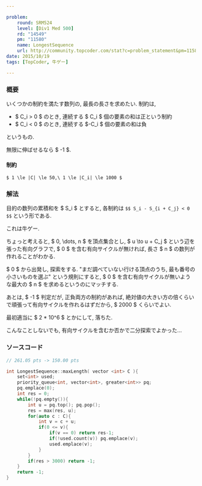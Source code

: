 ```yaml
---

problem:
    round: SRM524
    level: [Div1 Med 500]
    rd: "14549"
    pm: "11580"
    name: LongestSequence
    url: http://community.topcoder.com/stat?c=problem_statement&pm=11580&rd=14549
date: 2015/10/19
tags: [TopCoder, 牛ゲー]

---
```


### 概要

いくつかの制約を満たす数列の, 最長の長さを求めたい.
制約は,

- $ C_i > 0 $ のとき, 連続する $ C_i $ 個の要素の和は正という制約
- $ C_i < 0 $ のとき, 連続する $-C_i $ 個の要素の和は負

というもの.

無限に伸ばせるなら $ -1 $.


#### 制約

`$ 1 \le |C| \le 50,\ 1 \le |C_i| \le 1000 $`

### 解法

目的の数列の累積和を $ S_i $ とすると, 各制約は
`$$ S_i - S_{i + C_j} < 0 $$`
という形である.

これは牛ゲー.

ちょっと考えると, $ 0, \dots, n $ を頂点集合とし, $ u \to u + C_j $ という辺を張った有向グラフで, $ 0 $ を含む有向サイクルが無ければ, 長さ $ n $ の数列が作れることがわかる.

$ 0 $ から出発し, 探索をする.
"まだ調べていない行ける頂点のうち, 最も番号の小さいものを選ぶ"
という規則にすると, $ 0 $ を含む有向サイクルが無いような最大の $ n $ を求めるというのにマッチする.

あとは, $ -1 $ 判定だが, 正負両方の制約があれば, 絶対値の大きい方の倍くらいで頑張って有向サイクルを作れるはずだから, $ 2000 $ くらいでよい.

最初適当に $ 2 * 10^6 $ とかにして, 落ちた.


こんなことしないでも, 有向サイクルを含むか否かで二分探索でよかった...

### ソースコード

~~~ cpp
// 261.05 pts -> 150.00 pts

int LongestSequence::maxLength( vector <int> C ){
    set<int> used;
    priority_queue<int, vector<int>, greater<int>> pq;
    pq.emplace(0);
    int res = 0;
    while(!pq.empty()){
        int u = pq.top(); pq.pop();
        res = max(res, u);
        for(auto c : C){
            int v = c + u;
            if(0 <= v){
                if(v == 0) return res-1;
                if(!used.count(v)) pq.emplace(v);
                used.emplace(v);
            }
        }
        if(res > 3000) return -1;
    }
    return -1;
}
~~~

